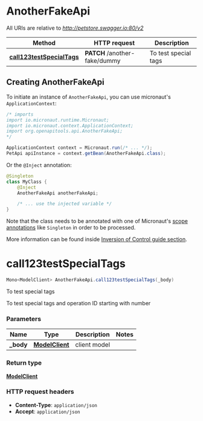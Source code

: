 # AnotherFakeApi

All URIs are relative to *http://petstore.swagger.io:80/v2*

| Method | HTTP request | Description |
|------------- | ------------- | -------------|
| [**call123testSpecialTags**](AnotherFakeApi.md#call123testSpecialTags) | **PATCH** /another-fake/dummy | To test special tags |


## Creating AnotherFakeApi

To initiate an instance of `AnotherFakeApi`, you can use micronaut's `ApplicationContext`:
```java
/* imports
import io.micronaut.runtime.Micronaut;
import io.micronaut.context.ApplicationContext;
import org.openapitools.api.AnotherFakeApi;
*/

ApplicationContext context = Micronaut.run(/* ... */);
PetApi apiInstance = context.getBean(AnotherFakeApi.class);
```

Or the `@Inject` annotation:
```java
@Singleton
class MyClass {
    @Inject
    AnotherFakeApi anotherFakeApi;

    /* ... use the injected variable */
}
```
Note that the class needs to be annotated with one of Micronaut's [scope annotations](https://docs.micronaut.io/latest/guide/#scopes) like `Singleton` in order to be processed.

More information can be found inside [Inversion of Control guide section](https://docs.micronaut.io/latest/guide/#ioc).

<a id="call123testSpecialTags"></a>
# **call123testSpecialTags**
```java
Mono<ModelClient> AnotherFakeApi.call123testSpecialTags(_body)
```

To test special tags

To test special tags and operation ID starting with number

### Parameters
| Name | Type | Description  | Notes |
|------------- | ------------- | ------------- | -------------|
| **_body** | [**ModelClient**](ModelClient.md)| client model | |


### Return type
[**ModelClient**](ModelClient.md)



### HTTP request headers
 - **Content-Type**: `application/json`
 - **Accept**: `application/json`

